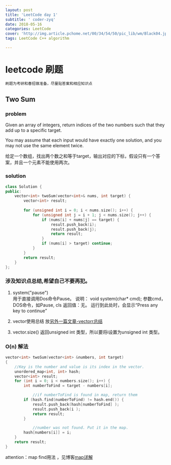 ```yaml
---
layout: post
title: 'LeetCode day 1'
subtitle: ' coder-zyq'
date: 2018-05-16
categories: LeetCode  
cover: 'http://img.article.pchome.net/00/34/54/50/pic_lib/wm/Black04.jpg'
tags: LeetCode C++ algorithm

---
```

# leetcode 刷题

```C
刷题为考研和春招做准备，尽量贴答案和相应知识点
```

## Two Sum
### problem 
Given an array of integers, return indices of the two numbers such that they add up to a specific target.

You may assume that each input would have exactly one solution, and you may not use the same element twice.

给定一个数组，找出两个数之和等于target，输出对应的下标，假设只有一个答案，并且一个元素不能使用两次。
### solution
```C++
class Solution {
public:
	vector<int> twoSum(vector<int>& nums, int target) {
		vector<int> result;
		
		for (unsigned int i = 0; i < nums.size(); i++) {
			for (unsigned int j = i + 1; j < nums.size(); j++) {
				if (nums[i] + nums[j] == target) {
					result.push_back(i);
					result.push_back(j);
					return result;
				}
				if (nums[i] > target) continue;
			}
		}
		return result;
	}
};
```

### 涉及知识点总结,希望自己不要再犯。
1. system("pause")   
用于直接调用Dos命令Pause。
说明：
void system(char* cmd); 
参数cmd，DOS命令，如Pause, cls 
返回值：无。
运行到此处时，会显示“Press any key to continue”

2. vector使用总结
放[另外一篇文章-vectorr总结](https://)

3. vector.size() 返回unsigned int 类型，所以要将i设置为unsigned int 类型。

### O(n) 解法
```c++
vector<int> twoSum(vector<int> &numbers, int target)
{
    //Key is the number and value is its index in the vector.
	unordered_map<int, int> hash;
	vector<int> result;
	for (int i = 0; i < numbers.size(); i++) {
		int numberToFind = target - numbers[i];

            //if numberToFind is found in map, return them
		if (hash.find(numberToFind) != hash.end()) {
			result.push_back(hash[numberToFind] );
			result.push_back(i );			
			return result;
		}

            //number was not found. Put it in the map.
		hash[numbers[i]] = i;
	}
	return result;
}
```
attention：map find用法 ，见博客[map详解](https://)